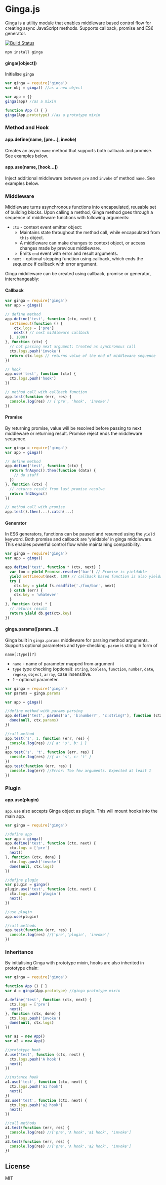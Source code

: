 # Ginga.js

Ginga is a utility module that enables middleware based control flow for creating async JavaScript methods. Supports callback, promise and ES6 generator.

[![Build Status](https://travis-ci.org/cshum/ginga.svg?branch=master)](https://travis-ci.org/cshum/ginga)

```
npm install ginga
```

#### ginga([object])
Initialise `ginga`

```js
var ginga = require('ginga')
var obj = ginga() //as a new object

var app = {}
ginga(app) //as a mixin

function App () { }
ginga(App.prototype) //as a prototype mixin
```

### Method and Hook

#### app.define(name, [pre...], invoke)

Creates an async `name` method that supports both callback and promise. See examples below.

#### app.use(name, [hook...])

Inject additional middleware between `pre` and `invoke` of method `name`. See examples below.

### Middleware

Middleware turns asynchronous functions into encapsulated, reusable set of building blocks. 
Upon calling a method, Ginga method goes through a sequence of middleware functions with following arguments:

* `ctx` - context event emitter object:
  * Maintains state throughout the method call, while encapsulated from `this` object.
  * A middleware can make changes to context object, or access changes made by previous middleware.
  * Emits `end` event with error and result arguments.
* `next` - optional stepping function using callback, which ends the sequence if callback with error argument.

Ginga middleware can be created using callback, promise or generator, interchangeably:

#### Callback

```js
var ginga = require('ginga')
var app = ginga()

// define method
app.define('test', function (ctx, next) {
  setTimeout(function () {
    ctx.logs = ['pre']
    next() // next middleware callback
  }, 1000)
}, function (ctx) {
  // not passing next argument: treated as synchronous call 
  ctx.logs.push('invoke')
  return ctx.logs // returns value of the end of middleware sequence
})

// hook
app.use('test', function (ctx) {
  ctx.logs.push('hook')
})

// method call with callback function
app.test(function (err, res) {
  console.log(res) // ['pre', 'hook', 'invoke']
})

```

#### Promise

By returning promise, value will be resolved before passing to next middleware or returning result. Promise reject ends the middleware sequence.

```js
var ginga = require('ginga')
var app = ginga()

// define method
app.define('test', function (ctx) {
  return fnAsync().then(function (data) {
    // do stuff
  })
}, function (ctx) {
  // returns result from last promise resolve
  return fn2Async()
})

// method call with promise
app.test().then(...).catch(...)
```

#### Generator

In ES6 generators, functions can be paused and resumed using the `yield` keyword. 
Both promise and callback are 'yieldable' in ginga middleware. 
This enables powerful control flow while maintaining compatibility.

```js
var ginga = require('ginga')
var app = ginga()

app.define('test', function * (ctx, next) {
  var foo = yield Promise.resolve('bar') // Promise is yieldable
  yield setTimeout(next, 100) // callback based function is also yieldable
  try {
    ctx.key = yield fs.readfile('./foo/bar', next)
  } catch (err) {
    ctx.key = 'whatever'
  }
}, function (ctx) * {
  // returns result
  return yield db.get(ctx.key)
})
```

#### ginga.params([param...])

Ginga built in `ginga.params` middleware for parsing method arguments. Supports optional parameters and type-checking.
`param` is string in form of

`name[:type][?]`

* `name` - name of parameter mapped from argument
* `type` type checking (optional): `string`, `boolean`, `function`, `number`, `date`, `regexp`, `object`, `array`, case insensitive.
* `?` - optional parameter.

```js
var ginga = require('ginga')
var params = ginga.params

var app = ginga()

//define method with params parsing
app.define('test', params('a', 'b:number?', 'c:string?'), function (ctx, done) {
  done(null, ctx.params)
})

//call method
app.test('s', 1, function (err, res) {
  console.log(res) //{ a: 's', b: 1 }
})
app.test('s', 't', function (err, res) {
  console.log(res) //{ a: 's', c: 't' }
})
app.test(function (err, res) {
  console.log(err) //Error: Too few arguments. Expected at least 1
})
```

### Plugin

#### app.use(plugin)

`app.use` also accepts Ginga object as plugin. This will mount hooks into the main app.

```js
var ginga = require('ginga')

//define app
var app = ginga() 
app.define('test', function (ctx, next) {
  ctx.logs = ['pre']
  next()
}, function (ctx, done) {
  ctx.logs.push('invoke')
  done(null, ctx.logs)
})

//define plugin
var plugin = ginga()
plugin.use('test', function (ctx, next) {
  ctx.logs.push('plugin')
  next()
})

//use plugin
app.use(plugin)

//call methods
app.test(function (err, res) {
  console.log(res) //['pre','plugin', 'invoke']
})
```

### Inheritance
By initialising Ginga with prototype mixin, hooks are also inherited in prototype chain:

```js
var ginga = require('ginga')

function App () { }
var A = ginga(App.prototype) //ginga prototype mixin

A.define('test', function (ctx, next) {
  ctx.logs = ['pre']
  next()
}, function (ctx, done) {
  ctx.logs.push('invoke')
  done(null, ctx.logs)
})

var a1 = new App()
var a2 = new App()

//prototype hook
A.use('test', function (ctx, next) {
  ctx.logs.push('A hook')
  next()
})

//instance hook
a1.use('test', function (ctx, next) {
  ctx.logs.push('a1 hook')
  next()
})
a2.use('test', function (ctx, next) {
  ctx.logs.push('a2 hook')
  next()
})

//call methods
a1.test(function (err, res) {
  console.log(res) //['pre','A hook','a1 hook', 'invoke']
})
a2.test(function (err, res) {
  console.log(res) //['pre','A hook','a2 hook', 'invoke']
})

```


## License

MIT
